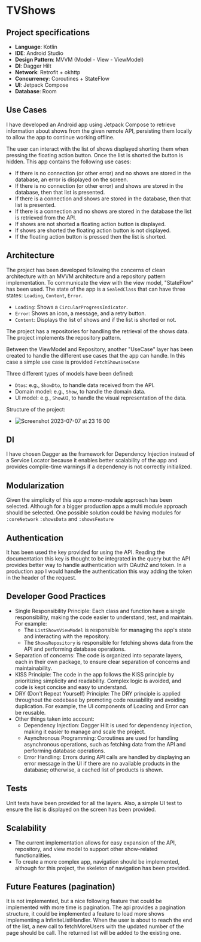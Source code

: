 # TVShows
## Project specifications
- **Language**: Kotlin
- **IDE**: Android Studio
- **Design Pattern**: MVVM (Model - View - ViewModel)
- **DI**: Dagger Hilt
- **Network**: Retrofit + okhttp 
- **Concurrency**: Coroutines + StateFlow
- **UI**: Jetpack Compose
- **Database**: Room

## Use Cases
I have developed an Android app using Jetpack Compose to retrieve information about shows from the given remote API, persisting them locally to allow the app to continue working offline.

The user can interact with the list of shows displayed shorting them when pressing the floating action button. Once the list is shorted the button is hidden.
This app contains the following use cases:
- If there is no connection (or other error) and no shows are stored in the database, an error is displayed on the screen.
- If there is no connection (or other error) and shows are stored in the database, then that list is presented.
- If there is a connection and shows are stored in the database, then that list is presented.
- If there is a connection and no shows are stored in the database the list is retrieved from the API.
- If shows are not shorted a floating action button is displayed.
- If shows are shorted the floating action button is not displayed.
- If the floating action button is pressed then the list is shorted.

## Architecture
The project has been developed following the concerns of clean architecture with an MVVM architecture and a repository pattern implementation.
To communicate the view with the view model, "StateFlow" has been used. The state of the app is a `SealedClass` that can have three states: `Loading`, `Content`, `Error`.
- `Loading`: Shows a `CircularProgressIndicator`.
- `Error`: Shows an icon, a message, and a retry button.
- `Content`: Displays the list of shows and if the list is shorted or not.

The project has a repositories for handling the retrieval of the shows data. The project implements the repository pattern.

Between the ViewModel and Repository, another "UseCase" layer has been created to handle the different use cases that the app can handle. In this case a simple use case is provided `FetchShowsUseCase`

Three different types of models have been defined:
- `Dtos`: e.g., `ShowDto`, to handle data received from the API.
- Domain model: e.g., `Show`, to handle the domain data.
- UI model: e.g., `ShowUI`, to handle the visual representation of the data.

Structure of the project:
- ![Screenshot 2023-07-07 at 23 16 00](https://github.com/dovdtel87/TVShows/assets/2633423/25d6b548-bf6d-47a3-be35-7feb72502107)

## DI
I have chosen Dagger as the framework for Dependency Injection instead of a Service Locator because it enables better scalability of the app and provides compile-time warnings if a dependency is not correctly initialized.
 
## Modularization
Given the simplicity of this app a mono-module approach has been selected. Although for a bigger production apps a multi module approach should be selected.
One possible solution could be having modules for `:coreNetwork` `:showsData` and `:showsFeature` 

## Authentication
It has been used the key provided for using the API. Reading the documentation this key is thought to be integrated in the query but the API provides better way to handle authentication with OAuth2 and token. In a production app I would handle the authentication this way adding the token in the header of the request.

## Developer Good Practices
- Single Responsibility Principle: Each class and function have a single responsibility, making the code easier to understand, test, and maintain. For example:
  - The `ListShowsViewModel` is responsible for managing the app's state and interacting with the repository.
  - The `ShowsRepository` is responsible for fetching shows data from the API and performing database operations.
- Separation of concerns: The code is organized into separate layers, each in their own package, to ensure clear separation of concerns and maintainability.
- KISS Principle: The code in the app follows the KISS principle by prioritizing simplicity and readability. Complex logic is avoided, and code is kept concise and easy to understand.
- DRY (Don't Repeat Yourself) Principle: The DRY principle is applied throughout the codebase by promoting code reusability and avoiding duplication. For example, the UI components of Loading and Error can be reusable.
- Other things taken into account:
  - Dependency Injection: Dagger Hilt is used for dependency injection, making it easier to manage and scale the project.
  - Asynchronous Programming: Coroutines are used for handling asynchronous operations, such as fetching data from the API and performing database operations.
  - Error Handling: Errors during API calls are handled by displaying an error message in the UI if there are no available products in the database; otherwise, a cached list of products is shown.
## Tests
Unit tests have been provided for all the layers.
Also, a simple UI test to ensure the list is displayed on the screen has been provided.

## Scalability
- The current implementation allows for easy expansion of the API, repository, and view model to support other show-related functionalities.
- To create a more complex app, navigation should be implemented, although for this project, the skeleton of navigation has been provided.

## Future Features (pagination)
It is not implemented, but a nice following feature that could be implemented with more time is pagination.
The api provides a pagination structure, it could be implemented a feature to load more shows implementing a InfiniteListHandler. When the user is about to reach the end of the list, a new call to fetchMoreUsers with the updated number of the page should be call. The returned list will be added to the existing one.
